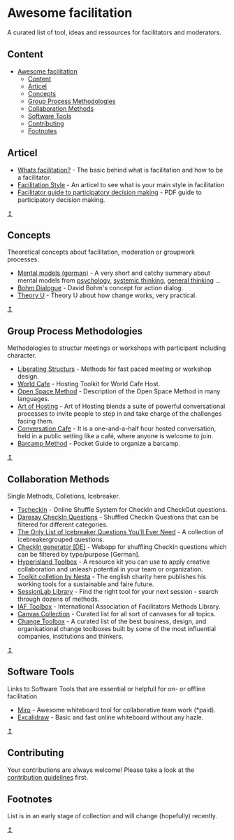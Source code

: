 # Awesome facilitation

A curated list of tool, ideas and ressources for facilitators and moderators.

## Content

- [Awesome facilitation](#awesome-facilitation)
  - [Content](#content)
  - [Articel](#articel)
  - [Concepts](#concepts)
  - [Group Process Methodologies](#group-process-methodologies)
  - [Collaboration Methods](#collaboration-methods)
  - [Software Tools](#software-tools)
  - [Contributing](#contributing)
  - [Footnotes](#footnotes)

## Articel

- [Whats facilitation?](https://implementconsultinggroup.com/article/facilitation/) - The basic behind what is facilitation and how to be a facilitator.
- [Facilitation Style](https://medium.com/user-experience-design-1/facilitation-whats-your-style-4c9c480bd2d) - An articel to see what is your main style in facilitation
- [Facilitator guide to participatory decision making](http://www.storypikes.com/workshops/PDFs/Facilitators%20Guide%20to%20Participation%20by%20Sam%20Kaner%20with%20Lenny%20Lind-Catherine%20Toldi-Sarah%20Fisk%20and%20Duane%20Berger-2007.pdf) - PDF guide to participatory decision making.

[↥](#content)

## Concepts

Theoretical concepts about facilitation, moderation or groupwork processes.

- [Mental models (german)](https://weltklugheit.com/) - A very short and catchy summary about mental models from [psychology](https://weltklugheit.com/modelle/psychologie.html), [systemic thinking](https://weltklugheit.com/modelle/systeme.html), [general thinking](https://weltklugheit.com/modelle/denken.html) ...
- [Bohm Dialogue](http://www.david-bohm.net/dialogue/) - David Bohm's concept for action dialog.
- [Theory U](https://www.u-school.org/aboutus/theory-u) - Theory U about how change works, very practical.

[↥](#content)

## Group Process Methodologies

Methodologies to structur meetings or workshops with participant including character.

- [Liberating Structurs](https://www.liberatingstructures.com/ls/) - Methods for fast paced meeting or workshop design.
- [World Cafe](https://theworldcafe.com/tools-store/hosting-tool-kit/) - Hosting Toolkit for World Cafe Host.
- [Open Space Method](https://openspaceworld.org/wp2/explore/) - Description of the Open Space Method in many languages.
- [Art of Hosting](https://artofhosting.org/what-is-aoh/) - Art of Hosting blends a suite of powerful conversational processes to invite people to step in and take charge of the challenges facing them.
- [Conversation Cafe](https://conversationcafe.org/the-complete-hosting-manual/) -  It is a one-and-a-half hour hosted conversation, held in a public setting like a café, where anyone is welcome to join.
- [Barcamp Method](http://barcamp.org/w/page/404135/OrganizeALocalBarCamp) - Pocket Guide to organize a barcamp.

[↥](#content)

## Collaboration Methods

Single Methods, Colletions, Icebreaker.

- [TscheckIn](https://tscheck.in/) - Online Shuffle System for CheckIn and CheckOut questions.
- [Daresay CheckIn Questions](https://checkin.daresay.io/) - Shuffled CheckIn Questions that can be filtered for different categories.
- [The Only List of Icebreaker Questions You’ll Ever Need](https://museumhack.com/list-icebreakers-questions) - A collection of icebreakergrouped  questions.
- [CheckIn generator [DE]](https://www.checkin-generator.de/) - Webapp for shuffling CheckIn questions which can be filtered by type/purpose [German].
- [Hyperisland Toolbox](https://toolbox.hyperisland.com/) - A resource kit you can use to apply creative collaboration and unleash potential in your team or organization.
- [Toolkit colletion by Nesta](https://www.nesta.org.uk/toolkit/) - The english charity here publishes his working tools for a sustainable and faire future.
- [SessionLab Library](https://www.sessionlab.com/library) - Find the right tool for your next session - search through dozens of methods.
- [IAF Toolbox](https://www.sessionlab.com/team/iaf/library) - International Association of Facilitators Methods Library.
- [Canvas Collection](https://masterfacilitator.com/canvas-collection/) - Curated list for all sort of canvases for all topics.
- [Change Toolbox](https://www.toolboxtoolbox.com/) - A curated list of the best business, design, and organisational change toolboxes built by some of the most influential companies, institutions and thinkers.

[↥](#content)

## Software Tools

Links to Software Tools that are essential or helpfull for on- or offline facilitation.

- [Miro](https://miro.com) - Awesome whiteboard tool for collaborative team work (*paid).
- [Excalidraw](https://excalidraw.com/) - Basic and fast online whiteboard without any hazle.

[↥](#content)

## Contributing

Your contributions are always welcome! Please take a look at the [contribution guidelines](CONTRIBUTING.md) first.

## Footnotes

List is in an early stage of collection and will change (hopefully) recently.

[↥](#content)